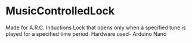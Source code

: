 # MusicControlledLock
Made for A.R.C. Inductions
Lock that opens only when a specified tune is played for a specified time period.
Hardware used- Arduino Nano
